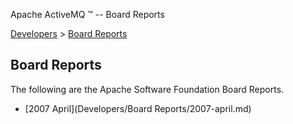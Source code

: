 Apache ActiveMQ ™ -- Board Reports 

[Developers](../developers.md) > [Board Reports](../Developers/board-reports.md)


Board Reports
-------------

The following are the Apache Software Foundation Board Reports.

*   [2007 April](Developers/Board Reports/2007-april.md)

